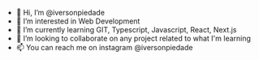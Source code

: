 - 👋 Hi, I’m @iversonpiedade
- 👀 I’m interested in Web Development
- 🌱 I’m currently learning GIT, Typescript, Javascript, React, Next.js
- 💞️ I’m looking to collaborate on any project related to what I'm learning
- 📫 You can reach me on instagram @iversonpiedade

<!---
iversonpiedade/iversonpiedade is a ✨ special ✨ repository because its `README.md` (this file) appears on your GitHub profile.
You can click the Preview link to take a look at your changes.
--->
